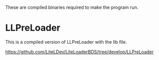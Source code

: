These are compiled binaries required to make the program run.

# LLPreLoader

This is a compiled version of LLPreLoader with the lib file.

https://github.com/LiteLDev/LiteLoaderBDS/tree/develop/LLPreLoader
